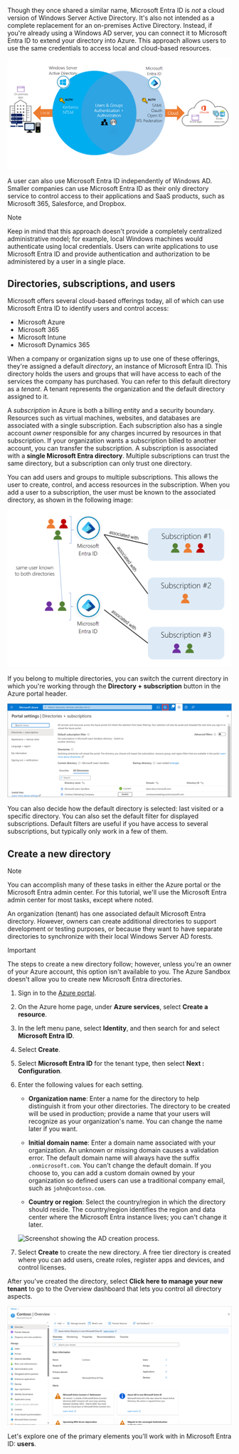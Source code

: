 Though they once shared a similar name, Microsoft Entra ID is *not* a cloud version of Windows Server Active Directory. It's also not intended as a complete replacement for an on-premises Active Directory. Instead, if you're already using a Windows AD server, you can connect it to Microsoft Entra ID to extend your directory into Azure. This approach allows users to use the same credentials to access local and cloud-based resources.

![Conceptual art showing Windows AD and Microsoft Entra ID controlling resources.](../media/2-azure-vs-windows-ad.png)

A user can also use Microsoft Entra ID independently of Windows AD. Smaller companies can use Microsoft Entra ID as their only directory service to control access to their applications and SaaS products, such as Microsoft 365, Salesforce, and Dropbox.

> [!NOTE]
> Keep in mind that this approach doesn't provide a completely centralized administrative model; for example, local Windows machines would authenticate using local credentials. Users can write applications to use Microsoft Entra ID and provide authentication and authorization to be administered by a user in a single place.

## Directories, subscriptions, and users

Microsoft offers several cloud-based offerings today, all of which can use Microsoft Entra ID to identify users and control access:

- Microsoft Azure
- Microsoft 365
- Microsoft Intune
- Microsoft Dynamics 365

When a company or organization signs up to use one of these offerings, they're assigned a default *directory*, an instance of Microsoft Entra ID. This directory holds the users and groups that will have access to each of the services the company has purchased. You can refer to this default directory as a *tenant*. A tenant represents the organization and the default directory assigned to it.

A *subscription* in Azure is both a billing entity and a security boundary. Resources such as virtual machines, websites, and databases are associated with a single subscription. Each subscription also has a single account *owner* responsible for any charges incurred by resources in that subscription. If your organization wants a subscription billed to another account, you can transfer the subscription. A subscription is associated with a **single Microsoft Entra directory**. Multiple subscriptions can trust the same directory, but a subscription can only trust one directory.

You can add users and groups to multiple subscriptions. This allows the user to create, control, and access resources in the subscription. When you add a user to a subscription, the user must be known to the associated directory, as shown in the following image:

![Conceptual art showing users, directories, and subscriptions in Azure.](../media/2-users-subs-and-directories.png)

If you belong to multiple directories, you can switch the current directory in which you're working through the **Directory + subscription** button in the Azure portal header.

![Screenshot showing the Directory selection dialog in Azure portal.](../media/2-directory-and-subscription.png)

You can also decide how the default directory is selected: last visited or a specific directory. You can also set the default filter for displayed subscriptions. Default filters are useful if you have access to several subscriptions, but typically only work in a few of them.

## Create a new directory

> [!NOTE]
> You can accomplish many of these tasks in either the Azure portal or the Microsoft Entra admin center. For this tutorial, we'll use the Microsoft Entra admin center for most tasks, except where noted.

An organization (tenant) has one associated default Microsoft Entra directory. However, owners can create additional directories to support development or testing purposes, or because they want to have separate directories to synchronize with their local Windows Server AD forests.

> [!IMPORTANT]
> The steps to create a new directory follow; however, unless you're an owner of your Azure account, this option isn't available to you. The Azure Sandbox doesn't allow you to create new Microsoft Entra directories.

1. Sign in to the [Azure portal](https://portal.azure.com?azure-portal=true).

1. On the Azure home page, under **Azure services**, select **Create a resource**.

1. In the left menu pane, select **Identity**, and then search for and select **Microsoft Entra ID**.

1. Select **Create**.

1. Select **Microsoft Entra ID** for the tenant type, then select **Next : Configuration**.

1. Enter the following values for each setting.

    - **Organization name**: Enter a name for the directory to help distinguish it from your other directories. The directory to be created will be used in production; provide a name that your users will recognize as your organization's name. You can change the name later if you want.

    - **Initial domain name**: Enter a domain name associated with your organization. An unknown or missing domain causes a validation error. The default domain name will always have the suffix `.onmicrosoft.com`. You can't change the default domain. If you choose to, you can add a custom domain owned by your organization so defined users can use a traditional company email, such as `john@contoso.com`.

    - **Country or region**: Select the country/region in which the directory should reside. The country/region identifies the region and data center where the Microsoft Entra instance lives; you can't change it later.

    ![Screenshot showing the AD creation process.](../media/2-create-directory.png)

1. Select **Create** to create the new directory. A free tier directory is created where you can add users, create roles, register apps and devices, and control licenses.

After you've created the directory, select **Click here to manage your new tenant** to go to the Overview dashboard that lets you control all directory aspects.

![Screenshot of the Microsoft Entra dashboard.](../media/2-aad-dashboard.png)

Let's explore one of the primary elements you'll work with in Microsoft Entra ID: **users**.
